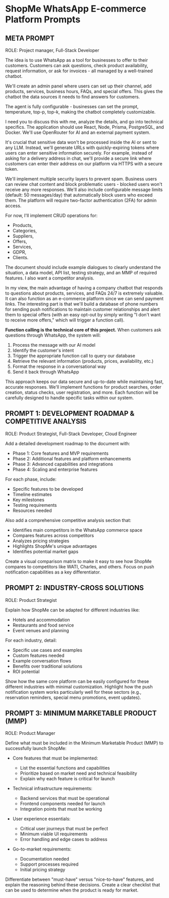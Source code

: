 # ShopMe WhatsApp E-commerce Platform Prompts

## META PROMPT

ROLE: Project manager,  Full-Stack Developer

The idea is to use WhatsApp as a tool for businesses to offer to their customers. Customers can ask questions, check product availability, request information, or ask for invoices - all managed by a well-trained chatbot.

We'll create an admin panel where users can set up their channel, add products, services, business hours, FAQs, and special offers. This gives the chatbot the data sources it needs to find answers for customers.

The agent is fully configurable - businesses can set the prompt, temperature, top-p, top-k, making the chatbot completely customizable.

I need you to discuss this with me, analyze the details, and go into technical specifics. The application should use React, Node, Prisma, PostgreSQL, and Docker. We'll use OpenRouter for AI and an external payment system.

It's crucial that sensitive data won't be processed inside the AI or sent to any LLM. Instead, we'll generate URLs with quickly-expiring tokens where users can enter sensitive information securely. For example, instead of asking for a delivery address in chat, we'll provide a secure link where customers can enter their address on our platform via HTTPS with a secure token.

We'll implement multiple security layers to prevent spam. Business users can review chat content and block problematic users - blocked users won't receive any more responses. We'll also include configurable message limits (default: 50 messages/day) that automatically block users who exceed them. The platform will require two-factor authentication (2FA) for admin access.

For now, I'll implement CRUD operations for: 
- Products, 
- Categories, 
- Suppliers, 
- Offers,
- Services, 
- GDPR,
- Clients.

The document should include example dialogues to clearly understand the situation, a data model, API list, testing strategy, and an MMP of required features. I also want a competitor analysis.

In my view, the main advantage of having a company chatbot that responds to questions about products, services, and FAQs 24/7 is extremely valuable. It can also function as an e-commerce platform since we can send payment links. The interesting part is that we'll build a database of phone numbers for sending push notifications to maintain customer relationships and alert them to special offers (with an easy opt-out by simply writing "I don't want to receive more offers," which will trigger a function call).

**Function calling is the technical core of this project.** When customers ask questions through WhatsApp, the system will:
1. Process the message with our AI model
2. Identify the customer's intent
3. Trigger the appropriate function call to query our database
4. Retrieve the relevant information (products, prices, availability, etc.)
5. Format the response in a conversational way
6. Send it back through WhatsApp

This approach keeps our data secure and up-to-date while maintaining fast, accurate responses. We'll implement functions for product searches, order creation, status checks, user registration, and more. Each function will be carefully designed to handle specific tasks within our system.

## PROMPT 1: DEVELOPMENT ROADMAP & COMPETITIVE ANALYSIS

ROLE: Product Strategist, Full-Stack Developer, Cloud Engineer

Add a detailed development roadmap to the document with:
- Phase 1: Core features and MVP requirements
- Phase 2: Additional features and platform enhancements
- Phase 3: Advanced capabilities and integrations
- Phase 4: Scaling and enterprise features

For each phase, include:
- Specific features to be developed
- Timeline estimates
- Key milestones
- Testing requirements
- Resources needed

Also add a comprehensive competitive analysis section that:
- Identifies main competitors in the WhatsApp commerce space
- Compares features across competitors
- Analyzes pricing strategies
- Highlights ShopMe's unique advantages
- Identifies potential market gaps

Create a visual comparison matrix to make it easy to see how ShopMe compares to competitors like WATI, Charles, and others. Focus on push notification capabilities as a key differentiator.

## PROMPT 2: INDUSTRY-CROSS SOLUTIONS

ROLE: Product Strategist

Explain how ShopMe can be adapted for different industries like:
- Hotels and accommodation
- Restaurants and food service
- Event venues and planning

For each industry, detail:
- Specific use cases and examples
- Custom features needed
- Example conversation flows
- Benefits over traditional solutions
- ROI potential

Show how the same core platform can be easily configured for these different industries with minimal customization. Highlight how the push notification system works particularly well for these sectors (e.g., reservation reminders, special menu promotions, event updates).

## PROMPT 3: MINIMUM MARKETABLE PRODUCT (MMP)

ROLE: Product Manager

Define what must be included in the Minimum Marketable Product (MMP) to successfully launch ShopMe:

- Core features that must be implemented:
  - List the essential functions and capabilities
  - Prioritize based on market need and technical feasibility
  - Explain why each feature is critical for launch

- Technical infrastructure requirements:
  - Backend services that must be operational
  - Frontend components needed for launch
  - Integration points that must be working

- User experience essentials:
  - Critical user journeys that must be perfect
  - Minimum viable UI requirements
  - Error handling and edge cases to address

- Go-to-market requirements:
  - Documentation needed
  - Support processes required
  - Initial pricing strategy

Differentiate between "must-have" versus "nice-to-have" features, and explain the reasoning behind these decisions. Create a clear checklist that can be used to determine when the product is ready for market.